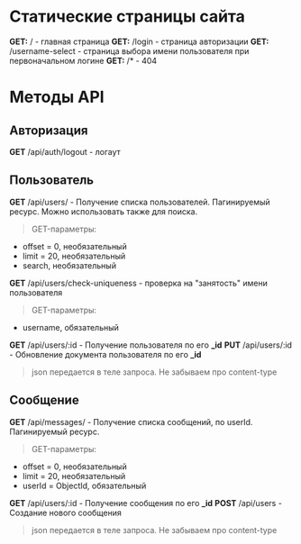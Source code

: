 # Статические страницы сайта

**GET:** / - главная страница
**GET:** /login - страница авторизации
**GET:** /username-select - страница выбора имени пользователя при первоначальном логине
**GET:** /* - 404

# Методы API

## Авторизация

**GET** /api/auth/logout - логаут

## Пользователь

**GET** /api/users/ - Получение списка пользователей. Пагинируемый ресурс. Можно использовать также для поиска.
> GET-параметры:
  * offset = 0, необязательный
  * limit = 20, необязательный
  * search, необязательный
   
**GET** /api/users/check-uniqueness - проверка на "занятость" имени пользователя
> GET-параметры:
  * username, обязательный  

**GET** /api/users/:id - Получение пользователя по его **_id**
**PUT** /api/users/:id - Обновление документа пользователя по его **_id**
> json передается в теле запроса. Не забываем про content-type

## Сообщение

**GET** /api/messages/ - Получение списка сообщений, по userId. Пагинируемый ресурс.
> GET-параметры:
  * offset = 0, необязательный
  * limit = 20, необязательный
  * userId = ObjectId, обязательный
  
**GET** /api/users/:id - Получение сообщения по его **_id**
**POST** /api/users - Создание нового сообщения
> json передается в теле запроса. Не забываем про content-type
